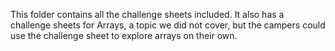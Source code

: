 This folder contains all the challenge sheets included.
It also has a challenge sheets for Arrays, a topic we did not cover, but the campers could use the challenge sheet to explore arrays on their own.

